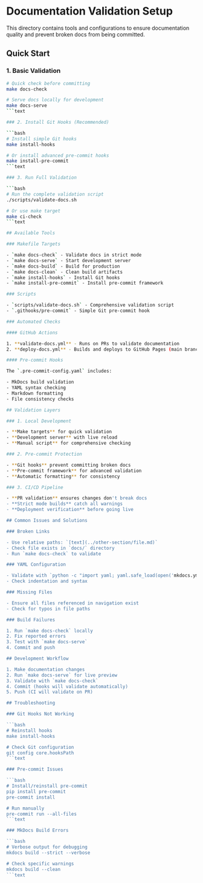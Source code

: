 # Documentation Validation Setup

This directory contains tools and configurations to ensure documentation quality and prevent broken docs from being
committed.

## Quick Start

### 1. Basic Validation

```bash
# Quick check before committing
make docs-check

# Serve docs locally for development
make docs-serve
```text

### 2. Install Git Hooks (Recommended)

```bash
# Install simple Git hooks
make install-hooks

# Or install advanced pre-commit hooks
make install-pre-commit
```text

### 3. Run Full Validation

```bash
# Run the complete validation script
./scripts/validate-docs.sh

# Or use make target
make ci-check
```text

## Available Tools

### Makefile Targets

- `make docs-check` - Validate docs in strict mode
- `make docs-serve` - Start development server
- `make docs-build` - Build for production
- `make docs-clean` - Clean build artifacts
- `make install-hooks` - Install Git hooks
- `make install-pre-commit` - Install pre-commit framework

### Scripts

- `scripts/validate-docs.sh` - Comprehensive validation script
- `.githooks/pre-commit` - Simple Git pre-commit hook

### Automated Checks

#### GitHub Actions

1. **validate-docs.yml** - Runs on PRs to validate documentation
2. **deploy-docs.yml** - Builds and deploys to GitHub Pages (main branch only)

#### Pre-commit Hooks

The `.pre-commit-config.yaml` includes:

- MkDocs build validation
- YAML syntax checking
- Markdown formatting
- File consistency checks

## Validation Layers

### 1. Local Development

- **Make targets** for quick validation
- **Development server** with live reload
- **Manual script** for comprehensive checking

### 2. Pre-commit Protection

- **Git hooks** prevent committing broken docs
- **Pre-commit framework** for advanced validation
- **Automatic formatting** for consistency

### 3. CI/CD Pipeline

- **PR validation** ensures changes don't break docs
- **Strict mode builds** catch all warnings
- **Deployment verification** before going live

## Common Issues and Solutions

### Broken Links

- Use relative paths: `[text](../other-section/file.md)`
- Check file exists in `docs/` directory
- Run `make docs-check` to validate

### YAML Configuration

- Validate with `python -c "import yaml; yaml.safe_load(open('mkdocs.yml'))"`
- Check indentation and syntax

### Missing Files

- Ensure all files referenced in navigation exist
- Check for typos in file paths

### Build Failures

1. Run `make docs-check` locally
2. Fix reported errors
3. Test with `make docs-serve`
4. Commit and push

## Development Workflow

1. Make documentation changes
2. Run `make docs-serve` for live preview
3. Validate with `make docs-check`
4. Commit (hooks will validate automatically)
5. Push (CI will validate on PR)

## Troubleshooting

### Git Hooks Not Working

```bash
# Reinstall hooks
make install-hooks

# Check Git configuration
git config core.hooksPath
```text

### Pre-commit Issues

```bash
# Install/reinstall pre-commit
pip install pre-commit
pre-commit install

# Run manually
pre-commit run --all-files
```text

### MkDocs Build Errors

```bash
# Verbose output for debugging
mkdocs build --strict --verbose

# Check specific warnings
mkdocs build --clean
```text
